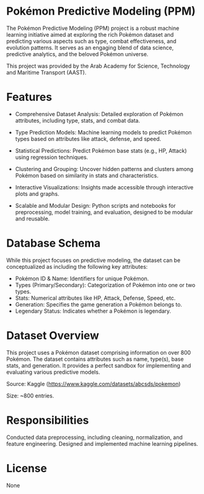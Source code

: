 # Pokémon Predictive Modeling (PPM)
The Pokémon Predictive Modeling (PPM) project is a robust machine learning initiative aimed at exploring the rich Pokémon dataset and predicting various aspects such as type, combat effectiveness, and evolution patterns. It serves as an engaging blend of data science, predictive analytics, and the beloved Pokémon universe.

This project was provided by the Arab Academy for Science, Technology and Maritime Transport (AAST).

# Features
- Comprehensive Dataset Analysis:
Detailed exploration of Pokémon attributes, including type, stats, and combat data.

- Type Prediction Models:
Machine learning models to predict Pokémon types based on attributes like attack, defense, and speed.

- Statistical Predictions:
Predict Pokémon base stats (e.g., HP, Attack) using regression techniques.

- Clustering and Grouping:
Uncover hidden patterns and clusters among Pokémon based on similarity in stats and characteristics.

- Interactive Visualizations:
Insights made accessible through interactive plots and graphs.

- Scalable and Modular Design:
Python scripts and notebooks for preprocessing, model training, and evaluation, designed to be modular and reusable.

# Database Schema
While this project focuses on predictive modeling, the dataset can be conceptualized as including the following key attributes:
- Pokémon ID & Name: Identifiers for unique Pokémon.
- Types (Primary/Secondary): Categorization of Pokémon into one or two types.
- Stats: Numerical attributes like HP, Attack, Defense, Speed, etc.
- Generation: Specifies the game generation a Pokémon belongs to.
- Legendary Status: Indicates whether a Pokémon is legendary.

# Dataset Overview
This project uses a Pokémon dataset comprising information on over 800 Pokémon. The dataset contains attributes such as name, type(s), base stats, and generation. It provides a perfect sandbox for implementing and evaluating various predictive models.

Source: Kaggle (https://www.kaggle.com/datasets/abcsds/pokemon)

Size: ~800 entries.

# Responsibilities
Conducted data preprocessing, including cleaning, normalization, and feature engineering.
Designed and implemented machine learning pipelines.

# License
None
